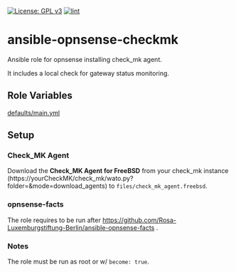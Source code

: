 [![License: GPL v3](https://img.shields.io/badge/License-GPL%20v3-blue.svg)](http://www.gnu.org/licenses/gpl-3.0)
[![lint](https://github.com/Rosa-Luxemburgstiftung-Berlin/ansible-opnsense-checkmk/actions/workflows/lint.yml/badge.svg)](https://github.com/Rosa-Luxemburgstiftung-Berlin/ansible-opnsense-checkmk/actions?query=workflow%3Aansible-lint)

# ansible-opnsense-checkmk

Ansible role for opnsense installing check_mk agent.

It includes a local check for gateway status monitoring.

## Role Variables

[defaults/main.yml](defaults/main.yml)

## Setup

### Check_MK Agent

Download the **Check_MK Agent for FreeBSD** from your check_mk instance (https://yourCheckMK/check_mk/wato.py?folder=&mode=download_agents) to `files/check_mk_agent.freebsd`.

### opnsense-facts

The role requires to be run after https://github.com/Rosa-Luxemburgstiftung-Berlin/ansible-opnsense-facts .

### Notes

The role must be run as root or w/ `become: true`.
